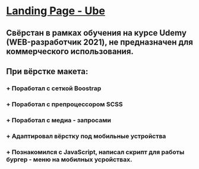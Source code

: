 
  # [Landing Page - Ube](https://safonix.github.io/uber/)

## Свёрстан в рамках обучения на курсе Udemy (WEB-разработчик 2021), не предназначен для коммерческого использования.
## При вёрстке макета: 
  ### + Поработал с сеткой Boostrap
  ### + Поработал с препроцессором SCSS
  ### + Поработал с медиа - запросами
  ### + Адаптировал вёрстку под мобильные устройства
  ### + Познакомился с JavaScript, написал скрипт для работы бургер - меню на мобилных усройствах.

